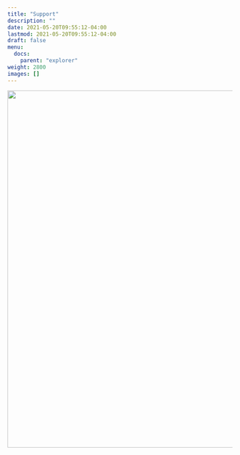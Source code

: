 ```yaml
---
title: "Support"
description: ""
date: 2021-05-20T09:55:12-04:00
lastmod: 2021-05-20T09:55:12-04:00
draft: false
menu: 
  docs:
    parent: "explorer"
weight: 2800
images: []
---
```


<img src="../imgs/support.png" width="800px" />
